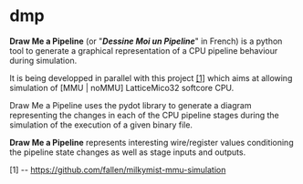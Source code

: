 dmp
===

<b>Draw Me a Pipeline</b> (or "<b><i>Dessine Moi un Pipeline</i></b>" in French) is a python tool to generate
a graphical representation of a CPU pipeline behaviour during simulation.

It is being developped in parallel with this project <a href="https://github.com/fallen/milkymist-mmu-simulation">[1]</a> which aims at allowing simulation of [MMU | noMMU]
LatticeMico32 softcore CPU.

Draw Me a Pipeline uses the pydot library to generate a diagram representing the changes in each of the CPU pipeline
stages during the simulation of the execution of a given binary file.

<b>Draw Me a Pipeline</b> represents interesting wire/register values conditioning the pipeline state changes
as well as stage inputs and outputs.

[1] -- https://github.com/fallen/milkymist-mmu-simulation